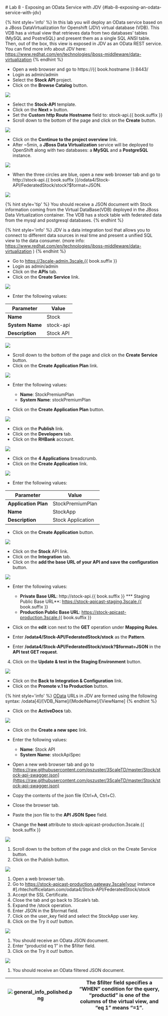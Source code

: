 [](assets)# Lab 8 - Exposing an OData Service with JDV {#lab-8-exposing-an-odata-service-with-jdv}

{% hint style='info' %}
In this lab you will deploy an OData service based on a JBoss DataVirtualization for Openshift (JDV) virtual database (VDB).  This VDB has a virtual view that retrieves data from two databases’ tables (MySQL and PostreSQL) and present them as a single SQL ANSI table. Then, out of the box, this view is exposed in JDV as an OData REST service. You can find more info about JDV here: https://www.redhat.com/en/technologies/jboss-middleware/data-virtualization
{% endhint %}

* Open a web browser and go to https://{{ book.hostname }}:8443/
* Login as admin/admin
* Select the **Stock API** project.
* Click on the **Browse Catalog** button.

![](assets/Selection_370.png)

* Select the **Stock-API** template.
* Click on the **Next >** button.
* Set the **Custom http Route Hostname** field to: stock-api.{{ book.suffix }}
* Scroll down to the bottom of the page and click on the **Create** button.

![](assets/Selection_371.png)

* Click on the **Continue to the project overview** link.
* After ~5min, a **JBoss Data Virtualization** service will be deployed to OpenShift along with two databases: a **MySQL** and a **PostgreSQL** instance.

![](assets/Selection_372.png)


* When the three circles are blue, open a new web browser tab and go to http://stock-api.{{ book.suffix }}/odata4/Stock-API/FederatedStock/stock?$format=JSON.


![](images/image63.png)

{% hint style='tip' %}
You should receive a JSON document with Stock information coming from the Virtual DataBase(VDB) deployed in the JBoss Data Virtualization container. The VDB has a stock table with federated data from the mysql and postgresql databases.
{% endhint %}

{% hint style='info' %}
JDV is a data integration tool that allows you to connect to different data sources in real time and present a unified SQL view to the data consumer. (more info: https://www.redhat.com/en/technologies/jboss-middleware/data-virtualization
)
{% endhint %}

* Go to https://3scale-admin.3scale.{{ book.suffix }} 
* Login as admin/admin
* Click on the **APIs** tab.
* Click on the **Create Service** link.

![](images/image173.png)

* Enter the following values:

| Parameter | Value |
| --- | --- |
| **Name** | Stock |
| **System Name** | stock-api |
| **Description** | Stock API |

![](assets/Selection_373.png)

* Scroll down to the bottom of the page and click on the **Create Service** button.
* Click on the **Create Application Plan** link.

![](assets/Selection_374.png)

*  Enter the following values:
    * **Name**: StockPremiumPlan
    * **System Name**: stockPremiumPlan

* Click on the **Create Application Plan** button.

![](assets/Selection_375.png)

* Click on the **Publish** link.
* Click on the **Developers** tab.
* Click on the **RHBank** account.

![](images/image125.png)

* Click on the **4 Applications** breadcrumb.
* Click on the **Create Application** link.

![](images/image127.png)
* Enter the following values:

| Parameter | Value |
| --- | --- |
| **Application Plan** | StockPremiumPlan |
| **Name** | StockApp |
| **Description** | Stock Application |

* Click on the **Create Application** button.

![](assets/Selection_376.png)

* Click on the **Stock** API link.
* Click on the **Integration** tab.
* Click on the **add the base URL of your API and save the configuration** button.

![](images/image137.png)

* Enter the following values:

    * **Private Base URL**: http://stock-api.{{ book.suffix }}
    *** Staging Public Base URL**: https://stock-apicast-staging.3scale.{{ book.suffix }}
    * **Production Public Base URL**: https://stock-apicast-production.3scale.{{ book.suffix }}

* Click on the **edit** icon next to the **GET** operation under **Mapping Rules**.
* Enter **/odata4/Stock-API/FederatedStock/stock** as the **Pattern**.
* Enter **/odata4/Stock-API/FederatedStock/stock?$format=JSON** in the **API test GET request**.
4.  Click on the **Update &amp; test in the Staging Environment** button.

![](images/image172.png)

* Click on the **Back to Integration &amp; Configuration** link.
* Click on the **Promote v.1 to Production** button.

{% hint style='info' %}
[OData](http://www.odata.org/) URLs in JDV are formed using the following syntax:
/odata[4]/[VDB_Name]/[ModelName]/[ViewName]
{% endhint %}

* Click on the **ActiveDocs** tab.

![](images/image81.png)

* Click on the **Create a new spec** link.
* Enter the following values:
    * **Name**: Stock API
    * **System Name**: stockApiSpec

* Open a new web browser tab and go to [https://raw.githubusercontent.com/pszuster/3ScaleTD/master/Stock/stock-api-swagger.json](https://raw.githubusercontent.com/pszuster/3ScaleTD/master/Stock/stock-api-swagger.json)
* Copy the contents of the json file (Ctrl+A, Ctrl+C).
* Close the browser tab.
* Paste the json file to the **API JSON Spec** field.
* Change the **host** attribute to stock-apicast-production.3scale.{{ book.suffix }}

![](images/image96.png)

1.  Scroll down to the bottom of the page and click on the Create Service button.
2.  Click on the Publish button.

![](images/image153.png)

1.  Open a web browser tab.
2.  Go to https://stock-apicast-production.gateway.3scale[your instance #].rhtechofficelatam.com/odata4/Stock-API/FederatedStock/stock
3.  Accept the SSL Certificate.
4.  Close the tab and go back to 3Scale’s tab.
5.  Expand the /stock operation.
6.  Enter JSON in the $format field.
7.  Click on the user_key field and select the StockApp user key.
8.  Click on the Try it out! button.

![](images/image109.png)

1.  You should receive an OData JSON document.
2.  Enter “productid eq 1” in the $filter field.
3.  Click on the Try it out! button.

![](images/image158.png)

1.  You should receive an OData filtered JSON document.

| ![general_info_polished.png](images/image34.png) | The $filter field specifies a “WHEN” condition for the query, “productid” is one of the columns of the virtual view, and “eq 1” means “=1”. |
| --- | --- |
